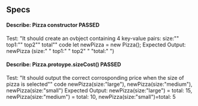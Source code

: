 ## Specs

#### Describe: Pizza constructor PASSED
Test: "It should create an ovbject containing 4 key-value pairs:  size:"" top1:"" top2"" total""
code let newPizza = new Pizza();
Expected Output: newPizza (size:" " top1:" " top2" " "total:" ")

#### Describe: Pizza.protoype.sizeCost() PASSED
Test: "It should output the correct corrosponding price when the size of pizza is selected""
code newPizza(size:"large"), newPizza(size:"medium"), newPizza(size:"small")
Expected Output: newPizza(size:"large") = total: 15, newPizza(size:"medium") = total: 10, newPizza(size:"small")=total: 5

